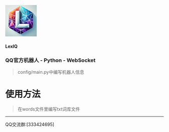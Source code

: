 ![LexIQ Logo](https://raw.githubusercontent.com/RainyClear/LexIQ/main/logo.png)

#### LexIQ
### QQ官方机器人 - Python - WebSocket

> config/main.py中编写机器人信息

# 使用方法
> 在words文件里编写txt词库文件

***
QQ交流群:[333424695]